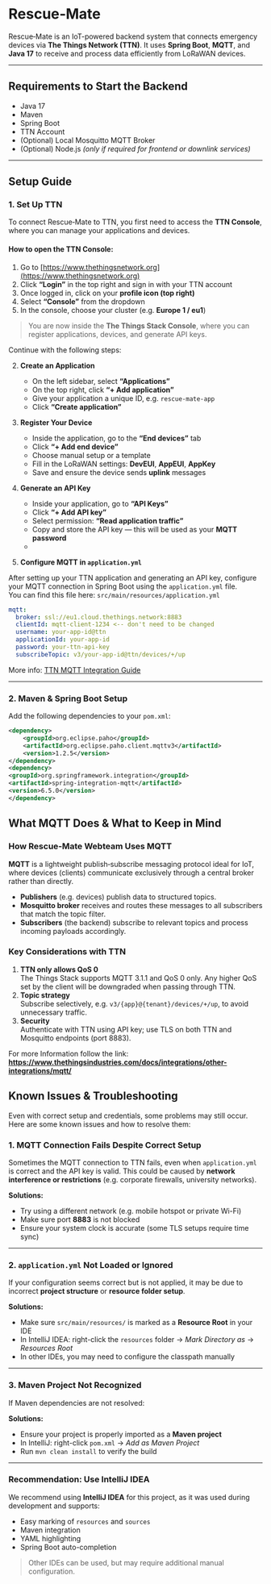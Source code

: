 # Rescue‑Mate

Rescue‑Mate is an IoT-powered backend system that connects emergency devices via **The Things Network (TTN)**. It uses **Spring Boot**, **MQTT**, and **Java 17** to receive and process data efficiently from LoRaWAN devices.

---

## Requirements to Start the Backend

- Java 17
- Maven
- Spring Boot
- TTN Account
- (Optional) Local Mosquitto MQTT Broker
- (Optional) Node.js *(only if required for frontend or downlink services)*

---

## Setup Guide

### 1.  Set Up TTN

To connect Rescue‑Mate to TTN, you first need to access the **TTN Console**, where you can manage your applications and devices.

#### How to open the TTN Console:

1. Go to [https://www.thethingsnetwork.org](https://www.thethingsnetwork.org)
2. Click **“Login”** in the top right and sign in with your TTN account
3. Once logged in, click on your **profile icon (top right)**
4. Select **“Console”** from the dropdown
5. In the console, choose your cluster (e.g. **Europe 1 / eu1**)

> You are now inside the **The Things Stack Console**, where you can register applications, devices, and generate API keys.

Continue with the following steps:

2. **Create an Application**
    - On the left sidebar, select **“Applications”**        
    - On the top right, click **“+ Add application”**
    - Give your application a unique ID, e.g. `rescue-mate-app`
    - Click **“Create application”**


3. **Register Your Device**
    - Inside the application, go to the **“End devices”** tab
    - Click **“+ Add end device”**
    - Choose manual setup or a template
    - Fill in the LoRaWAN settings: **DevEUI**, **AppEUI**, **AppKey**
    - Save and ensure the device sends **uplink** messages


4. **Generate an API Key**
    - Inside your application, go to **“API Keys”**
    - Click **“+ Add API key”**
    - Select permission: **“Read application traffic”**
    - Copy and store the API key — this will be used as your **MQTT password**
    -

5. **Configure MQTT in `application.yml`**

After setting up your TTN application and generating an API key, configure your MQTT connection in Spring Boot using the `application.yml` file.  
You can find this file here: `src/main/resources/application.yml`

```yaml
mqtt:
  broker: ssl://eu1.cloud.thethings.network:8883
  clientId: mqtt-client-1234 <-- don't need to be changed
  username: your-app-id@ttn
  applicationId: your-app-id
  password: your-ttn-api-key
  subscribeTopic: v3/your-app-id@ttn/devices/+/up
```

More info: [TTN MQTT Integration Guide](https://www.thethingsindustries.com/docs/integrations/)

---

### 2. Maven & Spring Boot Setup

Add the following dependencies to your `pom.xml`:

```xml
<dependency>
    <groupId>org.eclipse.paho</groupId>
    <artifactId>org.eclipse.paho.client.mqttv3</artifactId>
    <version>1.2.5</version>
</dependency>
<dependency>
<groupId>org.springframework.integration</groupId>
<artifactId>spring-integration-mqtt</artifactId>
<version>6.5.0</version>
</dependency>


```

## What MQTT Does & What to Keep in Mind

### How Rescue‑Mate Webteam Uses MQTT

**MQTT** is a lightweight publish‑subscribe messaging protocol ideal for IoT, where devices (clients) communicate exclusively through a central broker rather than directly.

- **Publishers** (e.g. devices) publish data to structured topics.
- **Mosquitto broker** receives and routes these messages to all subscribers that match the topic filter.
- **Subscribers** (the backend) subscribe to relevant topics and process incoming payloads accordingly.

### Key Considerations with TTN

1. **TTN only allows QoS 0**  
   The Things Stack supports MQTT 3.1.1 and QoS 0 only. Any higher QoS set by the client will be downgraded when passing through TTN.
2. **Topic strategy**  
   Subscribe selectively, e.g. `v3/{app}@{tenant}/devices/+/up`, to avoid unnecessary traffic.
3. **Security**  
   Authenticate with TTN using API key; use TLS on both TTN and Mosquitto endpoints (port 8883).

For more Information follow the link:
**https://www.thethingsindustries.com/docs/integrations/other-integrations/mqtt/**



## Known Issues & Troubleshooting

Even with correct setup and credentials, some problems may still occur. Here are some known issues and how to resolve them:

### 1. MQTT Connection Fails Despite Correct Setup

Sometimes the MQTT connection to TTN fails, even when `application.yml` is correct and the API key is valid. This could be caused by **network interference or restrictions** (e.g. corporate firewalls, university networks).

**Solutions:**
- Try using a different network (e.g. mobile hotspot or private Wi-Fi)
- Make sure port **8883** is not blocked
- Ensure your system clock is accurate (some TLS setups require time sync)

---

### 2. `application.yml` Not Loaded or Ignored

If your configuration seems correct but is not applied, it may be due to incorrect **project structure** or **resource folder setup**.

**Solutions:**
- Make sure `src/main/resources/` is marked as a **Resource Root** in your IDE
- In IntelliJ IDEA: right-click the `resources` folder → *Mark Directory as* → *Resources Root*
- In other IDEs, you may need to configure the classpath manually

---

### 3. Maven Project Not Recognized

If Maven dependencies are not resolved:

**Solutions:**
- Ensure your project is properly imported as a **Maven project**
- In IntelliJ: right-click `pom.xml` → *Add as Maven Project*
- Run `mvn clean install` to verify the build

---

### Recommendation: Use IntelliJ IDEA

We recommend using **IntelliJ IDEA** for this project, as it was used during development and supports:
- Easy marking of `resources` and `sources`
- Maven integration
- YAML highlighting
- Spring Boot auto-completion

> Other IDEs can be used, but may require additional manual configuration.
